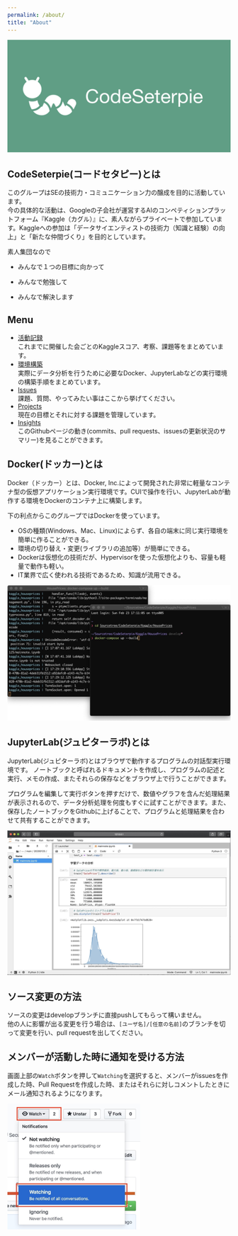 ```yaml
---
permalink: /about/
title: "About"
---
```


<img src="/assets/images/SocialPreview/SocialPreview.jpeg">

## CodeSeterpie(コードセタピー)とは
このグループはSEの技術力・コミュニケーション力の醸成を目的に活動しています。  
今の具体的な活動は、Googleの子会社が運営するAIのコンペティションプラットフォーム『Kaggle（カグル）』に、素人ながらプライベートで参加しています。Kaggleへの参加は「データサイエンティストの技術力（知識と経験）の向上」と「新たな仲間づくり」を目的としています。

素人集団なので

* みんなで１つの目標に向かって

* みんなで勉強して

* みんなで解決します

## Menu
* [活動記録](https://github.com/CodeSeterpie/CodeSeterpie/wiki#%E6%B4%BB%E5%8B%95%E8%A8%98%E9%8C%B2)  
  これまでに開催した会ごとのKaggleスコア、考察、課題等をまとめています。
* [環境構築](https://github.com/CodeSeterpie/CodeSeterpie/wiki/%E7%92%B0%E5%A2%83%E6%A7%8B%E7%AF%89)  
  実際にデータ分析を行うために必要なDocker、JupyterLabなどの実行環境の構築手順をまとめています。
* [Issues](https://github.com/CodeSeterpie/CodeSeterpie/issues)  
  課題、質問、やってみたい事はここから挙げてください。
* [Projects](https://github.com/CodeSeterpie/CodeSeterpie/projects)  
  現在の目標とそれに対する課題を管理しています。
* [Insights](https://github.com/CodeSeterpie/CodeSeterpie/pulse)  
  このGithubページの動き(commits、pull requests、issuesの更新状況のサマリー)を見ることができます。

## Docker(ドッカー)とは

Docker（ドッカー）とは、Docker, Inc.によって開発された非常に軽量なコンテナ型の仮想アプリケーション実行環境です。CUIで操作を行い、JupyterLabが動作する環境をDockerのコンテナ上に構築します。

下の利点からこのグループではDockerを使っています。
  * OSの種類(Windows、Mac、Linux)によらず、各自の端末に同じ実行環境を簡単に作ることができる。
  * 環境の切り替え・変更(ライブラリの追加等）が簡単にできる。
  * Dockerは仮想化の技術だが、Hypervisorを使った仮想化よりも、容量も軽量で動作も軽い。
  * IT業界で広く使われる技術であるため、知識が流用できる。

<img src="https://github.com/CodeSeterpie/CodeSeterpie/blob/develop/images/github/docker_image.jpg">

## JupyterLab(ジュピターラボ)とは

JupyterLab(ジュピターラボ)とはブラウザで動作するプログラムの対話型実行環境です。 ノートブックと呼ばれるドキュメントを作成し、プログラムの記述と実行、メモの作成、またそれらの保存などをブラウザ上で行うことができます。  

プログラムを編集して実行ボタンを押すだけで、数値やグラフを含んだ処理結果が表示されるので、データ分析処理を何度もすぐに試すことができます。また、保存したノートブックをGithubに上げることで、プログラムと処理結果を合わせて共有することができます。

<img src="https://github.com/CodeSeterpie/CodeSeterpie/blob/develop/images/github/jupyter_image.jpg">

## ソース変更の方法
ソースの変更はdevelopブランチに直接pushしてもらって構いません。  
他の人に影響が出る変更を行う場合は、`[ユーザ名]/[任意の名前]`のブランチを切って変更を行い、pull requestを出してください。

## メンバーが活動した時に通知を受ける方法
画面上部の`Watch`ボタンを押して`Watching`を選択すると、メンバーがissuesを作成した時、Pull Requestを作成した時、またはそれらに対しコメントしたときにメール通知されるようになります。

<img src="https://github.com/CodeSeterpie/CodeSeterpie/blob/develop/images/github/watching.jpg" width="300">
